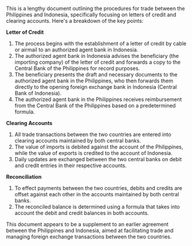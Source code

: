 This is a lengthy document outlining the procedures for trade between the Philippines and Indonesia, specifically focusing on letters of credit and clearing accounts. Here's a breakdown of the key points:

**Letter of Credit**

1. The process begins with the establishment of a letter of credit by cable or airmail to an authorized agent bank in Indonesia.
2. The authorized agent bank in Indonesia advises the beneficiary (the importing company) of the letter of credit and forwards a copy to the Central Bank of the Philippines for record purposes.
3. The beneficiary presents the draft and necessary documents to the authorized agent bank in the Philippines, who then forwards them directly to the opening foreign exchange bank in Indonesia (Central Bank of Indonesia).
4. The authorized agent bank in the Philippines receives reimbursement from the Central Bank of the Philippines based on a predetermined formula.

**Clearing Accounts**

1. All trade transactions between the two countries are entered into clearing accounts maintained by both central banks.
2. The value of imports is debited against the account of the Philippines, while the value of exports is credited to the account of Indonesia.
3. Daily updates are exchanged between the two central banks on debit and credit entries in their respective accounts.

**Reconciliation**

1. To effect payments between the two countries, debits and credits are offset against each other in the accounts maintained by both central banks.
2. The reconciled balance is determined using a formula that takes into account the debit and credit balances in both accounts.

This document appears to be a supplement to an earlier agreement between the Philippines and Indonesia, aimed at facilitating trade and managing foreign exchange transactions between the two countries.